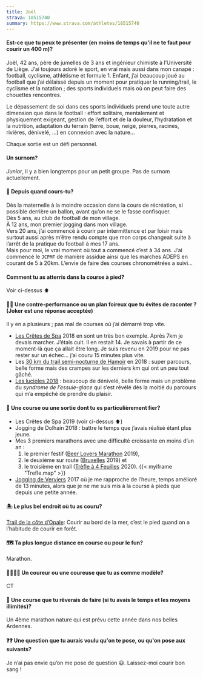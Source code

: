```yaml
---
title: Joël
strava: 18515740
summary: https://www.strava.com/athletes/18515740
---
```


#### Est-ce que tu peux te présenter (en moins de temps qu'il ne te faut pour courir un 400 m)?

Joël, 42 ans, père de jumelles de 3 ans et ingénieur chimiste à l’Université de Liège. J’ai toujours adoré le sport, en vrai mais aussi dans mon canapé : football, cyclisme, athlétisme et formule 1.
Enfant, j’ai beaucoup joué au football que j’ai délaissé depuis un moment pour pratiquer le running/trail, le cyclisme et la natation ; des sports individuels mais où on peut faire des chouettes rencontres.

Le dépassement de soi dans ces sports individuels prend une toute autre dimension que dans le football : effort solitaire, mentalement et physiquement exigeant, gestion de l’effort et de la douleur, l’hydratation et la nutrition, adaptation du terrain (terre, boue, neige, pierres, racines, rivières, dénivelé, …) en connexion avec la nature…

Chaque sortie est un défi personnel.

#### Un surnom?

_Junior_, il y a bien longtemps pour un petit groupe. Pas de surnom actuellement.

#### 📆 Depuis quand cours-tu?

Dès la maternelle à la moindre occasion dans la cours de récréation, si possible derrière un ballon, avant qu’on ne se le fasse confisquer.                
Dès 5 ans, au club de football de mon village.        
À 12 ans, mon premier jogging dans mon village.            
Vers 20 ans, j’ai commencé à courir par intermittence et par loisir mais surtout aussi après m’être rendu compte que mon corps changeait suite à l’arrêt de la pratique du football à mes 17 ans.          
Mais pour moi, le vrai moment où tout a commencé c’est à 34 ans.
J’ai commencé le `JCPMF` de manière assidue ainsi que les marches ADEPS en courant de 5 à 20km. L’envie de faire des courses chronométrées a suivi…


#### Comment tu as atterris dans la course à pied?

Voir ci-dessus ⬆️

#### 😵‍💫 Une contre-performance ou un plan foireux que tu évites de raconter ? (Joker est une réponse acceptée)

Il y en a plusieurs ; pas mal de courses où j’ai démarré trop vite.
- [Les Crêtes de Spa](https://cretesdespa.be/fr/) 2018 en sont un très bon exemple. Après 7km je devais marcher. J’étais cuit. Il en restait 14. Je savais à partir de ce moment-là que ça allait être long. Je suis revenu en 2019 pour ne pas rester sur un échec… j’ai couru 15 minutes plus vite.
- Les [30 km du trail semi-nocturne de Hamoir](https://www.lavenir.net/sports/running/2018/08/18/le-trail-semi-nocturne-de-hamoir-3000-km-FLHHGE4XCNHNDI4HKEBKJ5DEHA/?outputType=ios) en 2018 : super parcours, belle forme mais des crampes sur les derniers km qui ont un peu tout gâché.
- [Les lucioles 2018](https://www.betrail.run/race/les.lucioles.soironnaises/2018/overview) : beaucoup de dénivelé, belle forme mais un problème du _syndrome de l’essuie-glace_ qui s’est révélé dès la moitié du parcours qui m’a empêché de prendre du plaisir.

#### 🏅 Une course ou une sortie dont tu es particulièrement fier?

- Les Crêtes de Spa 2019 (voir ci-dessus ⬆️)
- Jogging de Dolhain 2018 : battre le temps que j’avais réalisé étant plus jeune.
- Mes 3 premiers marathons avec une difficulté croissante en moins d’un an : 
  1. le premier festif ([Beer Lovers Marathon](https://beerloversmarathon.be/) 2019), 
  2. le deuxième sur route ([Bruxelles](https://brusselsairportmarathon.be/fr/) 2019) et 
  3. le troisième en trail ([Trèfle à 4 Feuilles](https://www.courirpourleplaisir.be/le-trefle-a-4-feuilles/) 2020). {{< myiframe "Trefle.map" >}}
- [Jogging de Verviers](https://www.joggingdeverviers.be/) 2017 où je me rapproche de l’heure, temps amélioré de 13 minutes, alors que je ne me suis mis à la course à pieds que depuis une petite année.


#### 🏝️ Le plus bel endroit où tu as couru?

[Trail de la côte d’Opale](https://www.trailcotedopale.com/): Courir au bord de la mer, c’est le pied quand on a l’habitude de courir en forêt.

#### 🗺️ Ta plus longue distance en course ou pour le fun?

Marathon.

#### 🏃‍♂️🏃‍♀️ Un coureur ou une coureuse que tu as comme modèle?

CT

#### 🏁 Une course que tu rêverais de faire (si tu avais le temps et les moyens illimités)?

Un 4ème marathon nature qui est prévu cette année dans nos belles Ardennes.

#### ❓❓ Une question que tu aurais voulu qu'on te pose, ou qu'on pose aux suivants?

Je n’ai pas envie qu’on me pose de question 😃. Laissez-moi courir bon sang !


